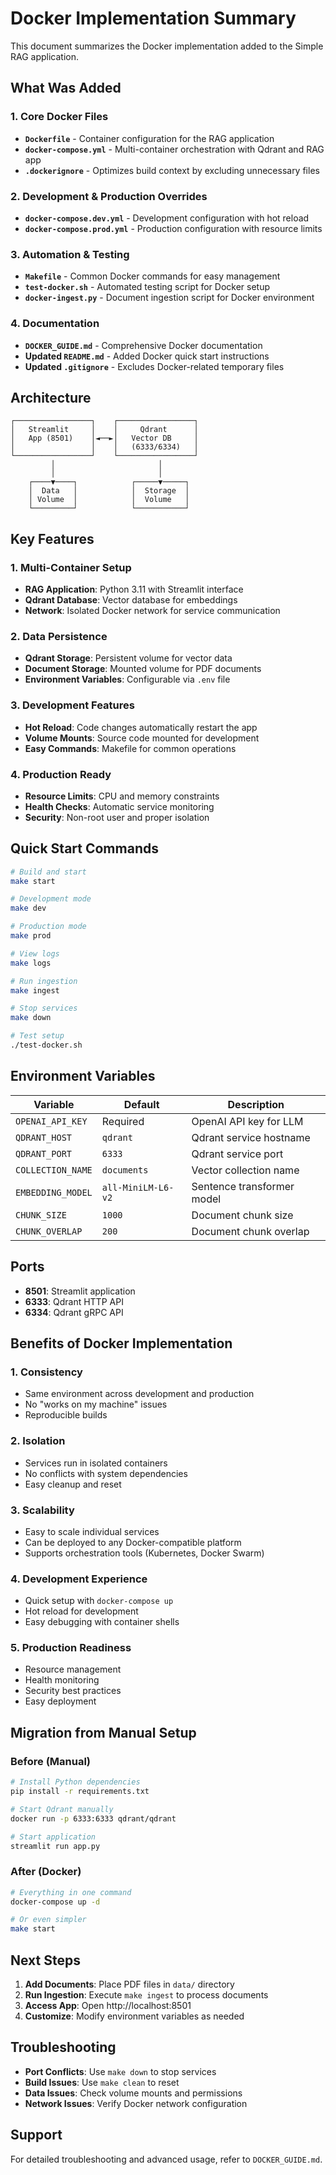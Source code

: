 # Docker Implementation Summary

This document summarizes the Docker implementation added to the Simple RAG application.

## What Was Added

### 1. Core Docker Files

- **`Dockerfile`** - Container configuration for the RAG application
- **`docker-compose.yml`** - Multi-container orchestration with Qdrant and RAG app
- **`.dockerignore`** - Optimizes build context by excluding unnecessary files

### 2. Development & Production Overrides

- **`docker-compose.dev.yml`** - Development configuration with hot reload
- **`docker-compose.prod.yml`** - Production configuration with resource limits

### 3. Automation & Testing

- **`Makefile`** - Common Docker commands for easy management
- **`test-docker.sh`** - Automated testing script for Docker setup
- **`docker-ingest.py`** - Document ingestion script for Docker environment

### 4. Documentation

- **`DOCKER_GUIDE.md`** - Comprehensive Docker documentation
- **Updated `README.md`** - Added Docker quick start instructions
- **Updated `.gitignore`** - Excludes Docker-related temporary files

## Architecture

```
┌─────────────────┐    ┌─────────────────┐
│   Streamlit     │    │     Qdrant      │
│   App (8501)    │◄──►│   Vector DB     │
│                 │    │   (6333/6334)   │
└─────────────────┘    └─────────────────┘
         │                       │
         │                       │
    ┌────▼────┐            ┌─────▼─────┐
    │  Data   │            │  Storage  │
    │ Volume  │            │  Volume   │
    └─────────┘            └───────────┘
```

## Key Features

### 1. Multi-Container Setup
- **RAG Application**: Python 3.11 with Streamlit interface
- **Qdrant Database**: Vector database for embeddings
- **Network**: Isolated Docker network for service communication

### 2. Data Persistence
- **Qdrant Storage**: Persistent volume for vector data
- **Document Storage**: Mounted volume for PDF documents
- **Environment Variables**: Configurable via `.env` file

### 3. Development Features
- **Hot Reload**: Code changes automatically restart the app
- **Volume Mounts**: Source code mounted for development
- **Easy Commands**: Makefile for common operations

### 4. Production Ready
- **Resource Limits**: CPU and memory constraints
- **Health Checks**: Automatic service monitoring
- **Security**: Non-root user and proper isolation

## Quick Start Commands

```bash
# Build and start
make start

# Development mode
make dev

# Production mode
make prod

# View logs
make logs

# Run ingestion
make ingest

# Stop services
make down

# Test setup
./test-docker.sh
```

## Environment Variables

| Variable | Default | Description |
|----------|---------|-------------|
| `OPENAI_API_KEY` | Required | OpenAI API key for LLM |
| `QDRANT_HOST` | `qdrant` | Qdrant service hostname |
| `QDRANT_PORT` | `6333` | Qdrant service port |
| `COLLECTION_NAME` | `documents` | Vector collection name |
| `EMBEDDING_MODEL` | `all-MiniLM-L6-v2` | Sentence transformer model |
| `CHUNK_SIZE` | `1000` | Document chunk size |
| `CHUNK_OVERLAP` | `200` | Document chunk overlap |

## Ports

- **8501**: Streamlit application
- **6333**: Qdrant HTTP API
- **6334**: Qdrant gRPC API

## Benefits of Docker Implementation

### 1. Consistency
- Same environment across development and production
- No "works on my machine" issues
- Reproducible builds

### 2. Isolation
- Services run in isolated containers
- No conflicts with system dependencies
- Easy cleanup and reset

### 3. Scalability
- Easy to scale individual services
- Can be deployed to any Docker-compatible platform
- Supports orchestration tools (Kubernetes, Docker Swarm)

### 4. Development Experience
- Quick setup with `docker-compose up`
- Hot reload for development
- Easy debugging with container shells

### 5. Production Readiness
- Resource management
- Health monitoring
- Security best practices
- Easy deployment

## Migration from Manual Setup

### Before (Manual)
```bash
# Install Python dependencies
pip install -r requirements.txt

# Start Qdrant manually
docker run -p 6333:6333 qdrant/qdrant

# Start application
streamlit run app.py
```

### After (Docker)
```bash
# Everything in one command
docker-compose up -d

# Or even simpler
make start
```

## Next Steps

1. **Add Documents**: Place PDF files in `data/` directory
2. **Run Ingestion**: Execute `make ingest` to process documents
3. **Access App**: Open http://localhost:8501
4. **Customize**: Modify environment variables as needed

## Troubleshooting

- **Port Conflicts**: Use `make down` to stop services
- **Build Issues**: Use `make clean` to reset
- **Data Issues**: Check volume mounts and permissions
- **Network Issues**: Verify Docker network configuration

## Support

For detailed troubleshooting and advanced usage, refer to `DOCKER_GUIDE.md`. 